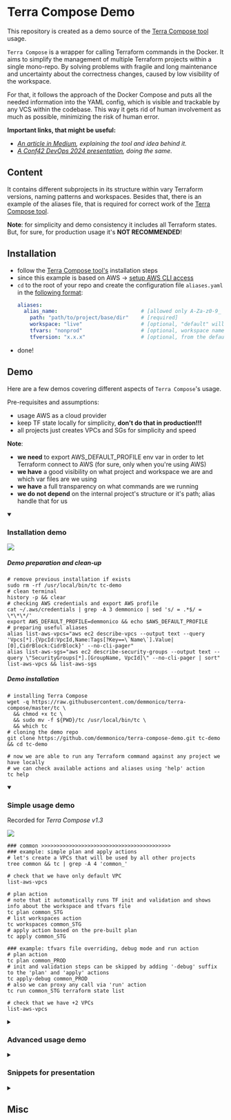 # Terra Compose Demo

This repository is created as a demo source of the [Terra Compose tool](https://github.com/demmonico/terra-compose) usage.

`Terra Compose` is a wrapper for calling Terraform commands in the Docker.
It aims to simplify the management of multiple Terraform projects within a single mono-repo.
By solving problems with fragile and long maintenance and uncertainty about the correctness changes, caused by low visibility of the workspace.

For that, it follows the approach of the Docker Compose and puts all the needed information into the YAML config, which is visible and trackable by any VCS within the codebase.
This way it gets rid of human involvement as much as possible, minimizing the risk of human error.

**Important links, that might be useful:**
- _[An article in Medium](https://medium.com/@demmonico/multiple-terraform-projects-in-a-mono-repo-how-to-survive-a-mess-e1ec5a136d17), explaining the tool and idea behind it._
- _[A Conf42 DevOps 2024 presentation](https://youtu.be/R7Ias3EeIYI?si=uotLrdORP6SqO8ew), doing the same._

## Content

It contains different subprojects in its structure within vary Terraform versions, naming patterns and workspaces. 
Besides that, there is an example of the aliases file, that is required for correct work of the [Terra Compose tool](https://github.com/demmonico/terra-compose).

**Note**: for simplicity and demo consistency it includes all Terraform states. But, for sure, for production usage it's **NOT RECOMMENDED**! 

## Installation

- follow the [Terra Compose tool's](https://github.com/demmonico/terra-compose#installation) installation steps
- since this example is based on AWS -> [setup AWS CLI access](https://github.com/demmonico/terra-compose#aws-credentials)
- `cd` to the root of your repo and create the configuration file `aliases.yaml` in the [following format](https://github.com/demmonico/terra-compose#configuration):
  ```yaml
  aliases:
    alias_name:                           # [allowed only A-Za-z0-9_ symbols]
      path: "path/to/project/base/dir"    # [required]
      workspace: "live"                   # [optional, "default" will be used if exists and no more choice OR ask]
      tfvars: "nonprod"                   # [optional, workspace name will be used if skip OR ask]
      tfversion: "x.x.x"                  # [optional, from the default section will be used if omitted]
  ```
- done!

## Demo

Here are a few demos covering different aspects of `Terra Compose`'s usage.

Pre-requisites and assumptions:
- usage AWS as a cloud provider
- keep TF state locally for simplicity, **don't do that in production!!!**
- all projects just creates VPCs and SGs for simplicity and speed

**Note**: 
- **we need** to export AWS_DEFAULT_PROFILE env var in order to let Terraform connect to AWS (for sure, only when you're using AWS)
- **we have** a good visibility on what project and workspace we are and which var files are we using
- **we have** a full transparency on what commands are we running
- **we do not depend** on the internal project's structure or it's path; alias handle that for us



<details open>
<summary>

### Installation demo

</summary>

![](_demo/screencasts/tc-install.gif)

##### Demo preparation and clean-up

```shell
# remove previous installation if exists
sudo rm -rf /usr/local/bin/tc tc-demo
# clean terminal
history -p && clear
# checking AWS credentials and export AWS profile
cat ~/.aws/credentials | grep -A 3 demmonico | sed 's/ = .*$/ = \*\*\*/'
export AWS_DEFAULT_PROFILE=demmonico && echo $AWS_DEFAULT_PROFILE
# preparing useful aliases
alias list-aws-vpcs="aws ec2 describe-vpcs --output text --query 'Vpcs[*].{VpcId:VpcId,Name:Tags[?Key==\`Name\`].Value|[0],CidrBlock:CidrBlock}' --no-cli-pager"
alias list-aws-sgs="aws ec2 describe-security-groups --output text --query \"SecurityGroups[*].[GroupName, VpcId]\" --no-cli-pager | sort"
list-aws-vpcs && list-aws-sgs
```

##### Demo installation

```shell
# installing Terra Compose
wget -q https://raw.githubusercontent.com/demmonico/terra-compose/master/tc \
  && chmod +x tc \
  && sudo mv -f ${PWD}/tc /usr/local/bin/tc \
  && which tc
# cloning the demo repo
git clone https://github.com/demmonico/terra-compose-demo.git tc-demo && cd tc-demo

# now we are able to run any Terraform command against any project we have locally
# we can check available actions and aliases using 'help' action
tc help
```

</details>



<details open>
<summary>

### Simple usage demo

</summary>

Recorded for _Terra Compose v1.3_

![](_demo/screencasts/tc-simple.gif)

```shell
### common >>>>>>>>>>>>>>>>>>>>>>>>>>>>>>>>>>>>>>>>>>
### example: simple plan and apply actions
# let's create a VPCs that will be used by all other projects
tree common && tc | grep -A 4 'common_'

# check that we have only default VPC
list-aws-vpcs

# plan action
# note that it automatically runs TF init and validation and shows info about the workspace and tfvars file 
tc plan common_STG
# list workspaces action
tc workspaces common_STG
# apply action based on the pre-built plan
tc apply common_STG

### example: tfvars file overriding, debug mode and run action
# plan action
tc plan common_PROD
# init and validation steps can be skipped by adding '-debug' suffix to the 'plan' and 'apply' actions
tc apply-debug common_PROD
# also we can proxy any call via 'run' action
tc run common_STG terraform state list

# check that we have +2 VPCs
list-aws-vpcs
```

</details>



<details>
<summary>

### Advanced usage demo

</summary>

Recorded for _Terra Compose v1.3_

![](_demo/screencasts/tc-advanced.gif)

```shell
### projects/portal/app >>>>>>>>>>>>>>>>>>>>>>>>>>>>>>>>>>>>>>>>>>
### example: nested project structure, backend-config option, hooks and shell action

# let's check the project structure
tree projects/portal

# we will use app component of the portal project for the demo
tree projects/portal/app && tc | grep -A 5 'portal_app_'

### example: backend-config and hooks
# plan action
tc plan portal_app_INT
# apply action, skipping init and validation steps
tc apply-debug portal_app_INT

# check that experiment state has been changed
tree projects/portal/app
# check that we have +1 SGs
list-aws-sgs

### example: hook usage and shell into container
# still contains info about the experiment state
tree projects/portal/app/.terraform
# let's prove that, shelling into container
tc shell portal_app_LIVE

### inside the container ###
terraform workspace list
exit
### END ###

# simple plan action run will handle that for us
tc plan portal_app_LIVE
tc apply-debug portal_app_LIVE

# check that we have +1 SGs
list-aws-sgs
```

</details>



<details>
<summary>

### Snippets for presentation

</summary>

Useful for development/presentation

```shell
# list of available commands
tc | grep -B 15 '>>>'
# list of available aliases
tc | grep -E '^(\s)+[A-Za-z0-9_]+:(\s)*$' | sed -e 's/^[[:space:]]*//' | awk -F ":" '{print $1}'

# record term
ttyrec /tmp/tc-install
# OR ttyrec -a /tmp/tc-install

# play records
ttyplay /tmp/tc-install

# create a gif out of it
ttygif /tmp/tc-install -f
```

</details>



<details>
<summary>

## Misc

</summary>

**[!!! IMPORTANT !!!]** Following instructions should be used **VERY CAREFULLY!**

```shell
# remove existing non-default VPCs if needed
for id in $( \
  aws ec2 describe-vpcs --output text --query 'Vpcs[*].{VpcId:VpcId,Name:Tags[?Key==`Name`].Value|[0]}' --no-cli-pager | \
  grep -v -E 'default|None' | \
  awk '{print $2}' \
); do echo -n "Removing '$id' VPC... " && aws ec2 delete-vpc --vpc-id $id && echo "Done"; done

# list all project resources that were involved in demo
for ws in $( \
  tc | grep -E '^(\s)+[A-Za-z0-9_]+:(\s)*$' | sed -e 's/^[[:space:]]*//' | awk -F ":" '{print $1}' | grep -E 'common_|docs|portal_' \
); do echo "$ws"; done

### portal_app_LIVE destroy example ###
# check workspace
tc workspaces portal_app_LIVE
# change workspace if needed
tc run portal_app_LIVE terraform workspace select live
# destroy resources
tc run portal_app_LIVE terraform destroy --auto-approve -var-file=live.tfvars

# clean-up TF backend cache
find . -type d -name '.terraform' -exec sudo rm -rf {} \;

# find all TF state changes
find . -type f -name '*.tfstate.backup'
```

</details>
